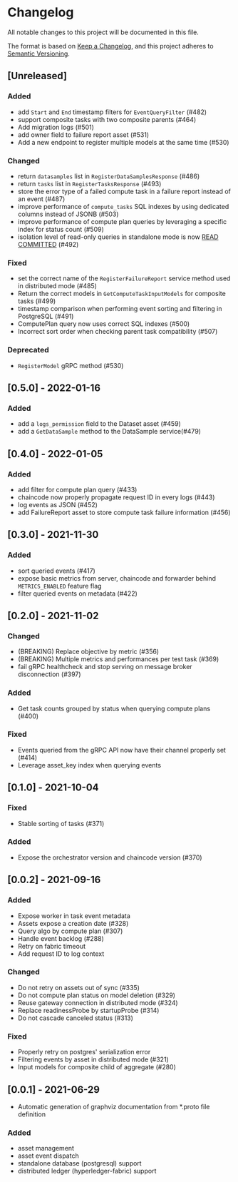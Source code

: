 # Changelog
All notable changes to this project will be documented in this file.

The format is based on [Keep a Changelog](https://keepachangelog.com/en/1.0.0/),
and this project adheres to [Semantic Versioning](https://semver.org/spec/v2.0.0.html).

## [Unreleased]

### Added
- add `Start` and `End` timestamp filters for `EventQueryFilter` (#482)
- support composite tasks with two composite parents (#464)
- Add migration logs (#501)
- add owner field to failure report asset (#531)
- Add a new endpoint to register multiple models at the same time (#530)

### Changed
- return `datasamples` list in `RegisterDataSamplesResponse` (#486)
- return `tasks` list in `RegisterTasksResponse` (#493)
- store the error type of a failed compute task in a failure report instead of an event (#487)
- improve performance of `compute_tasks` SQL indexes by using dedicated columns instead of JSONB (#503)
- improve performance of compute plan queries by leveraging a specific index for status count (#509)
- isolation level of read-only queries in standalone mode is now [READ COMMITTED](https://www.postgresql.org/docs/current/transaction-iso.html#XACT-READ-COMMITTED) (#492)

### Fixed
- set the correct name of the `RegisterFailureReport` service method used in distributed mode (#485)
- Return the correct models in `GetComputeTaskInputModels` for composite tasks (#499)
- timestamp comparison when performing event sorting and filtering in PostgreSQL (#491)
- ComputePlan query now uses correct SQL indexes (#500)
- Incorrect sort order when checking parent task compatibility (#507)

### Deprecated

- `RegisterModel` gRPC method (#530)

## [0.5.0] - 2022-01-16

### Added
- add a `logs_permission` field to the Dataset asset (#459)
- add a `GetDataSample` method to the DataSample service(#479)

## [0.4.0] - 2022-01-05

### Added
- add filter for compute plan query (#433)
- chaincode now properly propagate request ID in every logs (#443)
- log events as JSON (#452)
- add FailureReport asset to store compute task failure information (#456)

## [0.3.0] - 2021-11-30

### Added
- sort queried events (#417)
- expose basic metrics from server, chaincode and forwarder behind `METRICS_ENABLED` feature flag
- filter queried events on metadata (#422)

## [0.2.0] - 2021-11-02

### Changed
- (BREAKING) Replace objective by metric (#356)
- (BREAKING) Multiple metrics and performances per test task (#369)
- fail gRPC healthcheck and stop serving on message broker disconnection (#397)

### Added
- Get task counts grouped by status when querying compute plans (#400)

### Fixed
- Events queried from the gRPC API now have their channel properly set (#414)
- Leverage asset_key index when querying events

## [0.1.0] - 2021-10-04

### Fixed
- Stable sorting of tasks (#371)

### Added
- Expose the orchestrator version and chaincode version (#370)

## [0.0.2] - 2021-09-16

### Added
- Expose worker in task event metadata
- Assets expose a creation date (#328)
- Query algo by compute plan (#307)
- Handle event backlog (#288)
- Retry on fabric timeout
- Add request ID to log context

### Changed
- Do not retry on assets out of sync (#335)
- Do not compute plan status on model deletion (#329)
- Reuse gateway connection in distributed mode (#324)
- Replace readinessProbe by startupProbe (#314)
- Do not cascade canceled status (#313)

### Fixed
- Properly retry on postgres' serialization error
- Filtering events by asset in distributed mode (#321)
- Input models for composite child of aggregate (#280)

## [0.0.1] - 2021-06-29

- Automatic generation of graphviz documentation from *.proto file definition

### Added
- asset management
- asset event dispatch
- standalone database (postgresql) support
- distributed ledger (hyperledger-fabric) support
